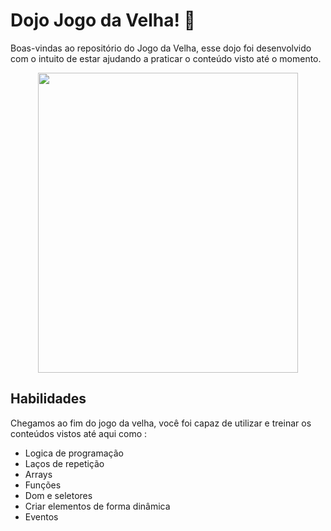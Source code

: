 # Dojo Jogo da Velha! :older_woman:

Boas-vindas ao repositório do Jogo da Velha, esse dojo foi desenvolvido com o intuito de estar ajudando a praticar o conteúdo visto até o momento. 

<center><img src="https://media1.giphy.com/media/6sS1G3MoTdQG8ol0Jd/giphy.gif?cid=790b7611e8a601e2d915b04089fefaf71fbf5f37b842736a&rid=giphy.gif&ct=g" width="416" height="480" ></img></center>

## Habilidades

Chegamos ao fim do jogo da velha, você foi capaz de utilizar e treinar os conteúdos vistos até aqui como :
  - Logica de programação
 - Laços de repetição
 - Arrays
 - Funções 
 - Dom e seletores
 - Criar elementos de forma dinâmica 
 - Eventos

